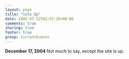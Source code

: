 ```yaml
---
layout: page
title: "Site Up"
date: 2005-07-12T02:52:28+00:00
comments: true
sharing: true
footer: true
group: CurrentEvents
---
```




**December 17, 2004** Not much to say, except the site is up.
